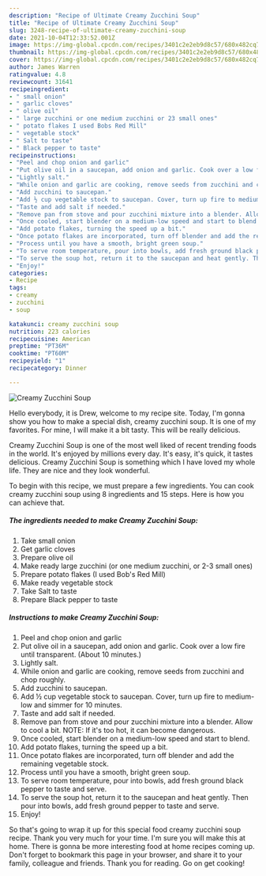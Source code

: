 ```yaml
---
description: "Recipe of Ultimate Creamy Zucchini Soup"
title: "Recipe of Ultimate Creamy Zucchini Soup"
slug: 3248-recipe-of-ultimate-creamy-zucchini-soup
date: 2021-10-04T12:33:52.001Z
image: https://img-global.cpcdn.com/recipes/3401c2e2eb9d8c57/680x482cq70/creamy-zucchini-soup-recipe-main-photo.jpg
thumbnail: https://img-global.cpcdn.com/recipes/3401c2e2eb9d8c57/680x482cq70/creamy-zucchini-soup-recipe-main-photo.jpg
cover: https://img-global.cpcdn.com/recipes/3401c2e2eb9d8c57/680x482cq70/creamy-zucchini-soup-recipe-main-photo.jpg
author: James Warren
ratingvalue: 4.8
reviewcount: 31641
recipeingredient:
- " small onion"
- " garlic cloves"
- " olive oil"
- " large zucchini or one medium zucchini or 23 small ones"
- " potato flakes I used Bobs Red Mill"
- " vegetable stock"
- " Salt to taste"
- " Black pepper to taste"
recipeinstructions:
- "Peel and chop onion and garlic"
- "Put olive oil in a saucepan, add onion and garlic. Cook over a low fire until transparent. (About 10 minutes.)"
- "Lightly salt."
- "While onion and garlic are cooking, remove seeds from zucchini and chop roughly."
- "Add zucchini to saucepan."
- "Add ½ cup vegetable stock to saucepan. Cover, turn up fire to medium-low and simmer for 10 minutes."
- "Taste and add salt if needed."
- "Remove pan from stove and pour zucchini mixture into a blender. Allow to cool a bit. NOTE: If it&#39;s too hot, it can become dangerous."
- "Once cooled, start blender on a medium-low speed and start to blend."
- "Add potato flakes, turning the speed up a bit."
- "Once potato flakes are incorporated, turn off blender and add the remaining vegetable stock."
- "Process until you have a smooth, bright green soup."
- "To serve room temperature, pour into bowls, add fresh ground black pepper to taste and serve."
- "To serve the soup hot, return it to the saucepan and heat gently. Then pour into bowls, add fresh ground pepper to taste and serve."
- "Enjoy!"
categories:
- Recipe
tags:
- creamy
- zucchini
- soup

katakunci: creamy zucchini soup 
nutrition: 223 calories
recipecuisine: American
preptime: "PT36M"
cooktime: "PT60M"
recipeyield: "1"
recipecategory: Dinner

---
```



![Creamy Zucchini Soup](https://img-global.cpcdn.com/recipes/3401c2e2eb9d8c57/680x482cq70/creamy-zucchini-soup-recipe-main-photo.jpg)

Hello everybody, it is Drew, welcome to my recipe site. Today, I'm gonna show you how to make a special dish, creamy zucchini soup. It is one of my favorites. For mine, I will make it a bit tasty. This will be really delicious.

Creamy Zucchini Soup is one of the most well liked of recent trending foods in the world. It's enjoyed by millions every day. It's easy, it's quick, it tastes delicious. Creamy Zucchini Soup is something which I have loved my whole life. They are nice and they look wonderful.




To begin with this recipe, we must prepare a few ingredients. You can cook creamy zucchini soup using 8 ingredients and 15 steps. Here is how you can achieve that.

<!--inarticleads1-->

##### The ingredients needed to make Creamy Zucchini Soup:

1. Take  small onion
1. Get  garlic cloves
1. Prepare  olive oil
1. Make ready  large zucchini (or one medium zucchini, or 2-3 small ones)
1. Prepare  potato flakes (I used Bob&#39;s Red Mill)
1. Make ready  vegetable stock
1. Take  Salt to taste
1. Prepare  Black pepper to taste




<!--inarticleads2-->

##### Instructions to make Creamy Zucchini Soup:

1. Peel and chop onion and garlic
1. Put olive oil in a saucepan, add onion and garlic. Cook over a low fire until transparent. (About 10 minutes.)
1. Lightly salt.
1. While onion and garlic are cooking, remove seeds from zucchini and chop roughly.
1. Add zucchini to saucepan.
1. Add ½ cup vegetable stock to saucepan. Cover, turn up fire to medium-low and simmer for 10 minutes.
1. Taste and add salt if needed.
1. Remove pan from stove and pour zucchini mixture into a blender. Allow to cool a bit. NOTE: If it&#39;s too hot, it can become dangerous.
1. Once cooled, start blender on a medium-low speed and start to blend.
1. Add potato flakes, turning the speed up a bit.
1. Once potato flakes are incorporated, turn off blender and add the remaining vegetable stock.
1. Process until you have a smooth, bright green soup.
1. To serve room temperature, pour into bowls, add fresh ground black pepper to taste and serve.
1. To serve the soup hot, return it to the saucepan and heat gently. Then pour into bowls, add fresh ground pepper to taste and serve.
1. Enjoy!




So that's going to wrap it up for this special food creamy zucchini soup recipe. Thank you very much for your time. I'm sure you will make this at home. There is gonna be more interesting food at home recipes coming up. Don't forget to bookmark this page in your browser, and share it to your family, colleague and friends. Thank you for reading. Go on get cooking!
